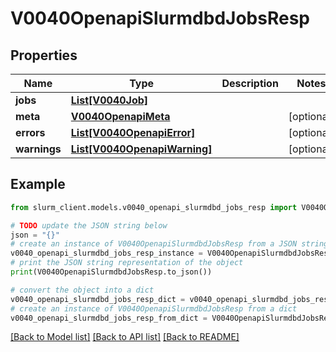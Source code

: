 # V0040OpenapiSlurmdbdJobsResp


## Properties

Name | Type | Description | Notes
------------ | ------------- | ------------- | -------------
**jobs** | [**List[V0040Job]**](V0040Job.md) |  | 
**meta** | [**V0040OpenapiMeta**](V0040OpenapiMeta.md) |  | [optional] 
**errors** | [**List[V0040OpenapiError]**](V0040OpenapiError.md) |  | [optional] 
**warnings** | [**List[V0040OpenapiWarning]**](V0040OpenapiWarning.md) |  | [optional] 

## Example

```python
from slurm_client.models.v0040_openapi_slurmdbd_jobs_resp import V0040OpenapiSlurmdbdJobsResp

# TODO update the JSON string below
json = "{}"
# create an instance of V0040OpenapiSlurmdbdJobsResp from a JSON string
v0040_openapi_slurmdbd_jobs_resp_instance = V0040OpenapiSlurmdbdJobsResp.from_json(json)
# print the JSON string representation of the object
print(V0040OpenapiSlurmdbdJobsResp.to_json())

# convert the object into a dict
v0040_openapi_slurmdbd_jobs_resp_dict = v0040_openapi_slurmdbd_jobs_resp_instance.to_dict()
# create an instance of V0040OpenapiSlurmdbdJobsResp from a dict
v0040_openapi_slurmdbd_jobs_resp_from_dict = V0040OpenapiSlurmdbdJobsResp.from_dict(v0040_openapi_slurmdbd_jobs_resp_dict)
```
[[Back to Model list]](../README.md#documentation-for-models) [[Back to API list]](../README.md#documentation-for-api-endpoints) [[Back to README]](../README.md)


